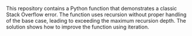 This repository contains a Python function that demonstrates a classic Stack Overflow error. The function uses recursion without proper handling of the base case, leading to exceeding the maximum recursion depth.  The solution shows how to improve the function using iteration.